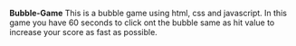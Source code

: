 **Bubble-Game**
This is a bubble game using html, css and javascript. In this game you have 60 seconds to click ont the bubble same as hit value to increase your score as fast as possible.
